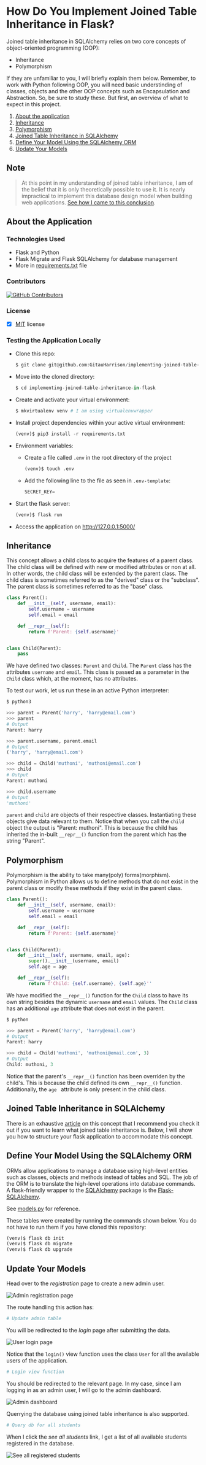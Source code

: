 # How Do You Implement Joined Table Inheritance in Flask?

Joined table inheritance in SQLAlchemy relies on two core concepts of object-oriented programming (OOP):

- Inheritance
- Polymorphism

If they are unfamiliar to you, I will briefly explain them below. Remember, to work with Python following OOP, you will need basic understinding of classes, objects and the other OOP concepts such as Encapsulation and Abstraction. So, be sure to study these. But first, an overview of what to expect in this project.

1. [About the application](#about-the-application)
2. [Inheritance](#inheritance)
3. [Polymorphism](#polymorphism)
4. [Joined Table Inheritance in SQLAlchemy](#joined-table-inheritance-in-sqlalchemy)
5. [Define Your Model Using the SQLAlchemy ORM](#define-your-model-using-the-sqlalchemy-orm)
6. [Update Your Models](#update-your-models)

## Note

>At this point in my understanding of joined table inheritance, I am of the belief that it is only theoretically possible to use it. It is nearly impractical to implement this database design model when building web applications. [See how I came to this conclusion](https://github.com/GitauHarrison/user-roles-in-flask/blob/main/README.md#background).

## About the Application
### Technologies Used

- Flask and Python
- Flask Migrate and Flask SQLAlchemy for database management
- More in [requirements.txt](requirements.txt) file

### Contributors

[![GitHub Contributors](https://img.shields.io/github/contributors/GitauHarrison/implementing-joined-table-inheritance-in-flask)](https://github.com/GitauHarrison/implementing-joined-table-inheritance-in-flask/graphs/contributors)


### License

- [x] [MIT](LICENCE) license


### Testing the Application Locally

* Clone this repo:
  ```python
  $ git clone git@github.com:GitauHarrison/implementing-joined-table-inheritance-in-flask.git
  ```

* Move into the cloned directory:

  ```python
  $ cd implementing-joined-table-inheritance-in-flask
  ```

* Create and activate your virtual environment:

  ```python
  $ mkvirtualenv venv # I am using virtualenvwrapper
  ```

* Install project dependencies within your active virtual environment:

  ```python
  (venv)$ pip3 install -r requirements.txt
  ```

* Environment variables:
    * Create a file called `.env` in the root directory of the project
      ```python
      (venv)$ touch .env
      ```
    * Add the following line to the file as seen in `.env-template`:
      ```python
      SECRET_KEY=
      ```

* Start the flask server:

  ```python
  (venv)$ flask run
  ```

* Access the application on http://127.0.0.1:5000/

## Inheritance

This concept allows a child class to acquire the features of a parent class. The child class will be defined with new or modified attributes or non at all. In other words, the child class will be extended by the parent class. The child class is sometimes referred to as the "derived" class or the "subclass". The parent class is sometimes referred to as the "base" class.

```python
class Parent():
    def __init__(self, username, email):
        self.username = username
        self.email = email

    def __repr__(self):
        return f'Parent: {self.username}'


class Child(Parent):
    pass
```

We have defined two classes: `Parent` and `Child`. The `Parent` class has the attributes `username` and `email`. This class is passed as a parameter in the `Child` class which, at the moment, has no attributes.

To test our work, let us run these in an active Python interpreter:

```python
$ python3

>>> parent = Parent('harry', 'harry@email.com')
>>> parent
# Output
Parent: harry

>>> parent.username, parent.email
# Output
('harry', 'harry@email.com')

>>> child = Child('muthoni', 'muthoni@email.com')
>>> child
# Output
Parent: muthoni

>>> child.username
# Output
'muthoni'
```

`parent` and `child` are objects of their respective classes. Instantiating these objects give data relevant to them. Notice that when you call the `child` object the output is "Parent: muthoni". This is because the child has inherited the in-built `__repr__()` function from the parent which has the string "Parent".

## Polymorphism

Polymorphism is the ability to take many(poly) forms(morphism). Polymorphism in Python allows us to define methods that do not exist in the parent class or modify these methods if they exist in the parent class.

```python
class Parent():
    def __init__(self, username, email):
        self.username = username
        self.email = email

    def __repr__(self):
        return f'Parent: {self.username}'


class Child(Parent):
    def __init__(self, username, email, age):
        super().__init__(username, email)
        self.age = age

    def __repr__(self):
        return f'Child: {self.username}, {self.age}''
```

We have modified the `__repr__()` function for the `Child` class to have its own string besides the dynamic `username` and `email` values. The `Child` class has an additional `age` attribute that does not exist in the parent.

```python
$ python

>>> parent = Parent('harry', 'harry@email.com')
# Output
Parent: harry

>>> child = Child('muthoni', 'muthoni@email.com', 3)
# Output
Child: muthoni, 3
```

Notice that the parent's `__repr__()` function has been overriden by the child's. This is because the child defined its own `__repr__()` function. Additionally, the `age ` attribute is only present in the child class.


## Joined Table Inheritance in SQLAlchemy

There is an exhaustive [article](https://github.com/GitauHarrison/notes/blob/master/databases/joined_table_inheritance.md) on this concept that I recommend you check it out if you want to learn what joined table inheritance is. Below, I will show you how to structure your flask application to accommodate this concept.

## Define Your Model Using the SQLAlchemy ORM

ORMs allow applications to manage a database using high-level entities such as classes, objects and methods instead of tables and SQL. The job of the ORM is to translate the high-level operations into database commands. A flask-friendly wrapper to the [SQLAlchemy](http://www.sqlalchemy.org/) package is the [Flask-SQLAlchemy](http://packages.python.org/Flask-SQLAlchemy).

See [models.py](/app/models.py) for reference.

These tables were created by running the commands shown below. You do not have to run them if you have cloned this repository:

```python
(venv)$ flask db init
(venv)$ flask db migrate
(venv)$ flask db upgrade
```

## Update Your Models

Head over to the _registration_ page to create a new admin user.

![Admin registration page]()

The route handling this action has:

```python
# Update admin table
```

You will be redirected to the _login_ page after submitting the data.

![User login page]()

Notice that the `login()` view function uses the class `User` for all the available users of the application.

```python
# Login view function
```

You should be redirected to the relevant page. In my case, since I am logging in as an admin user, I will go to the admin dashboard.

![Admin dashboard]()

Querrying the database using joined table inheritance is also supported.

```python
# Query db for all students
```

When I click the _see all students_ link, I get a list of all available students registered in the database.

![See all registered students]()

